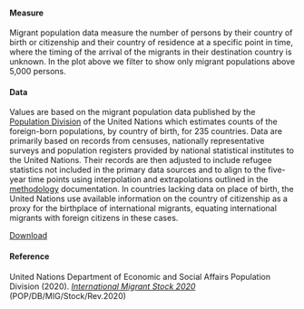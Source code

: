 #### Measure
Migrant population data measure the number of persons by their country of birth or citizenship and their country of residence at a specific point in time, where the timing of the arrival of the migrants in their destination country is unknown. In the plot above we filter to show only migrant populations above 5,000 persons. 

#### Data
Values are based on the migrant population data published by the [Population Division](https://www.un.org/development/desa/pd/) of the United Nations which estimates counts of the foreign-born populations, by country of birth, for 235 countries. Data are primarily based on records from censuses, nationally representative surveys and population registers provided by national statistical institutes to the United Nations. Their records are then adjusted to include refugee statistics not included in the primary data sources and to align to the five-year time points using interpolation and extrapolations outlined in the [methodology](https://www.un.org/development/desa/pd/content/international-migrant-stock) documentation. In countries lacking data on place of birth, the United Nations use available information on the country of citizenship as a proxy for the birthplace of international migrants, equating international migrants with foreign citizens in these cases. 

[Download]( https://www.un.org/development/desa/pd/content/international-migrant-stock)

#### Reference
United Nations Department of Economic and Social Affairs Population Division (2020). *[International Migrant Stock 2020](https://www.un.org/development/desa/pd/content/international-migrant-stock)* (POP/DB/MIG/Stock/Rev.2020)
